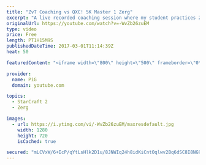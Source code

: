 ```yaml
---
title: "ZvT Coaching vs QXC! 5K Master 1 Zerg"
excerpt: "A live recorded coaching session where my student practices ZvT vs QXC -- Watch live at https://www.twitch.tv/x5_pig"
originalUrl: https://youtube.com/watch?v=-WvZb26zuEM
type: video
price: Free
length: PT1H15M9S
publishedDateTime: 2017-03-01T11:14:39Z
heat: 50

featuredContent: "<iframe width=\"800\" height=\"500\" frameborder=\"0\" src=\"https://www.youtube.com/embed/-WvZb26zuEM\" allow=\"accelerometer; autoplay; encrypted-media; gyroscope; picture-in-picture\" allowfullscreen></iframe>"

provider:
  name: PiG
  domain: youtube.com

topics:
  - StarCraft 2
  - Zerg

images:
  - url: https://i.ytimg.com/vi/-WvZb26zuEM/maxresdefault.jpg
    width: 1280
    height: 720
    isCached: true

secured: "mLCVxW/6+IcP/qYtLsHlk2D1u/8JNWIq24h8idKiCntOqlwv2Bq6dSC8I8NG9P3EcH44/E9jT5qmNKl6Av8JmXex/gO47dVIOPaCJb/BR6QqLf7hl1MPotv1diMNp5mmSxM1lXa6Qst9EP+iEimvK5KmqApB31d1/4c20Zvs0orN04zBrmotYtZkX0ApdOZADNatjU7Dz3cGWvp/KOlthMrtaxo1kgN+pRB95p9VzetMW3RlPiDzjtZh3r45J4UDXiONCKw0mopx9aemHyVBjHKo2yEmnPC3TcDP7V04W8sy1TtWVk0aeKlt6YuGraijfV5MDMBafERvNViLSdo8tGKBagdhzOlEsWrfz5EXDcWYmABitMggnAqhB+hi6KYsQ9DazGuyylqMjLjuqVjJ2sF81s7Q++AD4Jff2DIhlJ4=;1E2j/FAQdBtK/BiqGebRfw=="
---
```



